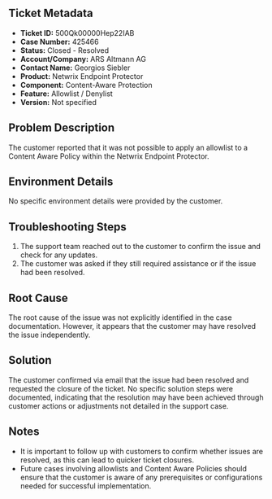 ## Ticket Metadata
- **Ticket ID:** 500Qk00000Hep22IAB
- **Case Number:** 425466
- **Status:** Closed - Resolved
- **Account/Company:** ARS Altmann AG
- **Contact Name:** Georgios Siebler
- **Product:** Netwrix Endpoint Protector
- **Component:** Content-Aware Protection
- **Feature:** Allowlist / Denylist
- **Version:** Not specified

## Problem Description
The customer reported that it was not possible to apply an allowlist to a Content Aware Policy within the Netwrix Endpoint Protector.

## Environment Details
No specific environment details were provided by the customer.

## Troubleshooting Steps
1. The support team reached out to the customer to confirm the issue and check for any updates.
2. The customer was asked if they still required assistance or if the issue had been resolved.

## Root Cause
The root cause of the issue was not explicitly identified in the case documentation. However, it appears that the customer may have resolved the issue independently.

## Solution
The customer confirmed via email that the issue had been resolved and requested the closure of the ticket. No specific solution steps were documented, indicating that the resolution may have been achieved through customer actions or adjustments not detailed in the support case.

## Notes
- It is important to follow up with customers to confirm whether issues are resolved, as this can lead to quicker ticket closures.
- Future cases involving allowlists and Content Aware Policies should ensure that the customer is aware of any prerequisites or configurations needed for successful implementation.